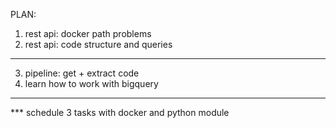 PLAN:
1. rest api: docker path problems
2. rest api: code structure and queries
--------------
3. pipeline: get + extract code
4. learn how to work with bigquery
--------------

*** schedule 3 tasks with docker and python module 
